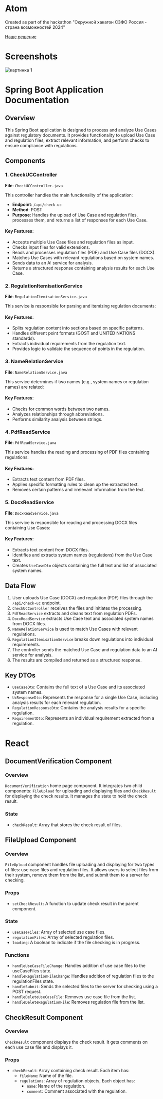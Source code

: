 # Atom
Created as part of the hackathon "Окружной хакатон СЗФО Россия - страна возможностей 2024"

[Наше решение](https://valera.hack-szfo-2024.gros.pro/)

# Screenshots
![картинка 1](./screenshots/main_menu_1.png)

# Spring Boot Application Documentation

## Overview

This Spring Boot application is designed to process and analyze Use Cases against regulatory documents. It provides functionality to upload Use Case and regulation files, extract relevant information, and perform checks to ensure compliance with regulations.

## Components

### 1. CheckUCController

**File**: `CheckUCController.java`

This controller handles the main functionality of the application:

- **Endpoint**: `/api/check-uc`
- **Method**: POST
- **Purpose**: Handles the upload of Use Case and regulation files, processes them, and returns a list of responses for each Use Case.

#### Key Features:
- Accepts multiple Use Case files and regulation files as input.
- Checks input files for valid extensions.
- Reads and processes regulation files (PDF) and Use Case files (DOCX).
- Matches Use Cases with relevant regulations based on system names.
- Sends data to an AI service for analysis.
- Returns a structured response containing analysis results for each Use Case.

### 2. RegulationItemisationService

**File**: `RegulationItemisationService.java`

This service is responsible for parsing and itemizing regulation documents:

#### Key Features:
- Splits regulation content into sections based on specific patterns.
- Handles different point formats (GOST and UNITED NATIONS standards).
- Extracts individual requirements from the regulation text.
- Provides logic to validate the sequence of points in the regulation.

### 3. NameRelationService

**File**: `NameRelationService.java`

This service determines if two names (e.g., system names or regulation names) are related:

#### Key Features:
- Checks for common words between two names.
- Analyzes relationships through abbreviations.
- Performs similarity analysis between strings.

### 4. PdfReadService

**File**: `PdfReadService.java`

This service handles the reading and processing of PDF files containing regulations:

#### Key Features:
- Extracts text content from PDF files.
- Applies specific formatting rules to clean up the extracted text.
- Removes certain patterns and irrelevant information from the text.

### 5. DocxReadService

**File**: `DocxReadService.java`

This service is responsible for reading and processing DOCX files containing Use Cases:

#### Key Features:
- Extracts text content from DOCX files.
- Identifies and extracts system names (regulations) from the Use Case text.
- Creates `UseCaseDto` objects containing the full text and list of associated system names.

## Data Flow

1. User uploads Use Case (DOCX) and regulation (PDF) files through the `/api/check-uc` endpoint.
2. `CheckUCController` receives the files and initiates the processing.
3. `PdfReadService` extracts and cleans text from regulation PDFs.
4. `DocxReadService` extracts Use Case text and associated system names from DOCX files.
5. `NameRelationService` is used to match Use Cases with relevant regulations.
6. `RegulationItemisationService` breaks down regulations into individual requirements.
7. The controller sends the matched Use Case and regulation data to an AI service for analysis.
8. The results are compiled and returned as a structured response.

## Key DTOs

- `UseCaseDto`: Contains the full text of a Use Case and its associated system names.
- `UcResponseDto`: Represents the response for a single Use Case, including analysis results for each relevant regulation.
- `RegulationResponseDto`: Contains the analysis results for a specific regulation.
- `RequirementDto`: Represents an individual requirement extracted from a regulation.

# React

## DocumentVerification Component

### Overview

`DocumentVerification` home page component. It integrates two child components: `FileUpload` for
uploading and displaying files and `CheckResult` for displaying the check results. It manages the
state to hold the check result.

### State

- `checkResult`: Array that stores the check result of files.

## FileUpload Component

### Overview

`FileUpload` component handles file uploading and displaying for two types of files: use case files
and regulation files. It allows users to select files from their system, remove them from the list, and
submit them to a server for checking.

### Props

- `setCheckResult`: A function to update check result in the parent component.

### State

- `useCaseFiles`: Array of selected use case files.
- `regulationFiles`: Array of selected regulation files.
- `loading`: A boolean to indicate if the file checking is in progress.

### Functions

- `handleUseCaseFileChange`: Handles addition of use case files to the useCaseFiles state.
- `handleRegulationFileChange`: Handles addition of regulation files to the regulationFiles state.
- `handleSubmit`: Sends the selected files to the server for checking using a POST request.
- `handleDeleteUseCaseFile`: Removes use case file from the list.
- `handleDeleteRegulationFile`: Removes regulation file from the list.

## CheckResult Component

### Overview

`CheckResult` component displays the check result. It gets comments on each use case file and
displays it.

### Props

- `checkResult`: Array containing check result. Each item has:
  - `fileName`: Name of the file.
  - `regulations`: Array of regulation objects, Each object has:
    - `name`: Name of the regulation.
    - `comment`: Comment associated with the regulation.
